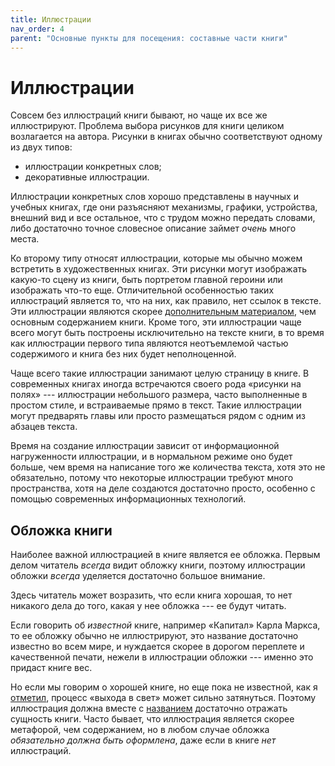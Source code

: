 ```yaml
---
title: Иллюстрации
nav_order: 4
parent: "Основные пункты для посещения: составные части книги"
---
```


# Иллюстрации

Совсем без иллюстраций книги бывают, но чаще их все же иллюстрируют.
Проблема выбора рисунков для книги целиком возлагается на автора.
Рисунки в книгах обычно соответствуют одному из двух типов:
- иллюстрации конкретных слов;
- декоративные иллюстрации.

Иллюстрации конкретных слов хорошо представлены в научных и учебных
книгах, где они разъясняют механизмы, графики, устройства, внешний вид
и все остальное, что с трудом можно передать словами, либо достаточно
точное словесное описание займет *очень* много места.

Ко второму типу относят иллюстрации, которые мы обычно можем встретить
в художественных книгах.  Эти рисунки могут изображать какую-то сцену
из книги, быть портретом главной героини или изображать что-то еще.
Отличительной особенностью таких иллюстраций является то, что на них,
как правило, нет ссылок в тексте.  Эти иллюстрации являются скорее
[дополнительным материалом](FIXME:), чем основным содержанием книги.  Кроме
того, эти иллюстрации чаще всего могут быть построены исключительно на
тексте книги, в то время как иллюстрации первого типа являются
неотъемлемой частью содержимого и книга без них будет неполноценной.

Чаще всего такие иллюстрации занимают целую страницу в книге.  В
современных книгах иногда встречаются своего рода «рисунки на полях»
--- иллюстрации небольшого размера, часто выполненные в простом стиле,
и встраиваемые прямо в текст.  Такие иллюстрации могут предварять
главы или просто размещаться рядом с одним из абзацев текста.

Время на создание иллюстрации зависит от информационной нагруженности
иллюстрации, и в нормальном режиме оно будет больше, чем время на
написание того же количества текста, хотя это не обязательно, потому
что некоторые иллюстрации требуют много пространства, хотя на деле
создаются достаточно просто, особенно с помощью современных
информационных технологий.

## Обложка книги

Наиболее важной иллюстрацией в книге является ее обложка.  Первым
делом читатель *всегда* видит обложку книги, поэтому иллюстрации
обложки *всегда* уделяется достаточно большое внимание.

Здесь читатель может возразить, что если книга хорошая, то нет
никакого дела до того, какая у нее обложка --- ее будут читать.

Если говорить об *известной* книге, например «Капитал» Карла Маркса,
то ее обложку обычно не иллюстрируют, это название достаточно известно
во всем мире, и нуждается скорее в дорогом переплете и качественной
печати, нежели в иллюстрации обложки --- именно это придаст книге вес.

Но если мы говорим о хорошей книге, но еще пока не известной, как я
[отметил](FIXME:idea.md#bad-annot-or-content), процесс «выхода в свет» может
сильно затянуться.  Поэтому иллюстрация должна вместе с [названием](FIXME:title.md)
достаточно отражать сущность книги.  Часто бывает, что иллюстрация
является скорее метафорой, чем содержанием, но в любом случае обложка
*обязательно должна быть оформлена*, даже если в книге *нет*
иллюстраций.

